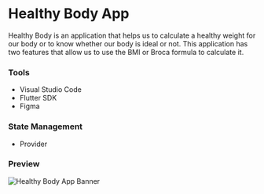 # Healthy Body App

Healthy Body is an application that helps us to calculate a healthy weight for our body or to know whether our body is ideal or not. This application has two features that allow us to use the BMI or Broca formula to calculate it.

<h3>Tools</h3>

<ul>
<li>Visual Studio Code</li>
<li>Flutter SDK</li>
<li>Figma</li>
</ul>

<h3>State Management</h3>

<ul><li>Provider</li></ul>

<h3>Preview</h3>

![Healthy Body App Banner](https://user-images.githubusercontent.com/79519141/150157101-272a2f2d-13d7-47bb-aafc-f23ef1e9699c.png)

